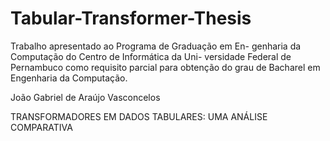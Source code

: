 # Tabular-Transformer-Thesis
Trabalho apresentado ao Programa de Graduação em En- genharia da Computação do Centro de Informática da Uni- versidade Federal de Pernambuco como requisito parcial para obtenção do grau de Bacharel em Engenharia da Computação.

João Gabriel de Araújo Vasconcelos

TRANSFORMADORES EM DADOS TABULARES: UMA ANÁLISE COMPARATIVA
